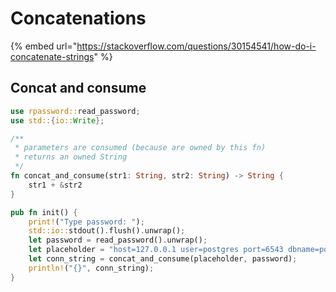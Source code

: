 # Concatenations

{% embed url="https://stackoverflow.com/questions/30154541/how-do-i-concatenate-strings" %}

## Concat and consume

```rust
use rpassword::read_password;
use std::{io::Write};

/**
 * parameters are consumed (because are owned by this fn)
 * returns an owned String
 */
fn concat_and_consume(str1: String, str2: String) -> String {
    str1 + &str2
}

pub fn init() {
    print!("Type password: ");
    std::io::stdout().flush().unwrap();
    let password = read_password().unwrap();
    let placeholder = "host=127.0.0.1 user=postgres port=6543 dbname=postgres password=".to_owned();
    let conn_string = concat_and_consume(placeholder, password);
    println!("{}", conn_string);
}

```
